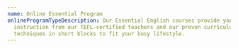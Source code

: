 ```yaml
---
name: Online Essential Program
onlineProgramTypeDescription: Our Essential English courses provide you with
  instruction from our TEFL-certified teachers and our proven curriculum and
  techniques in short blocks to fit your busy lifestyle.
---
```

